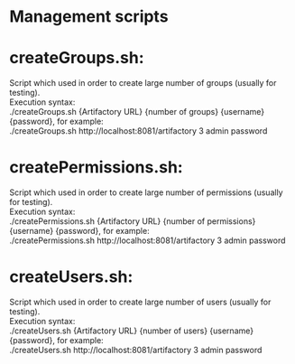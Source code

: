 # Management scripts

# createGroups.sh:
Script which used in order to create large number of groups (usually for testing).<br>
Execution syntax:<br>
./createGroups.sh {Artifactory URL} {number of groups} {username} {password}, for example:<br>
./createGroups.sh http://localhost:8081/artifactory 3 admin password

# createPermissions.sh:
Script which used in order to create large number of permissions (usually for testing).<br>
Execution syntax:<br>
./createPermissions.sh {Artifactory URL} {number of permissions} {username} {password}, for example:<br>
./createPermissions.sh http://localhost:8081/artifactory 3 admin password

# createUsers.sh:
Script which used in order to create large number of users (usually for testing).<br>
Execution syntax:<br>
./createUsers.sh {Artifactory URL} {number of users} {username} {password}, for example:<br>
./createUsers.sh http://localhost:8081/artifactory 3 admin password